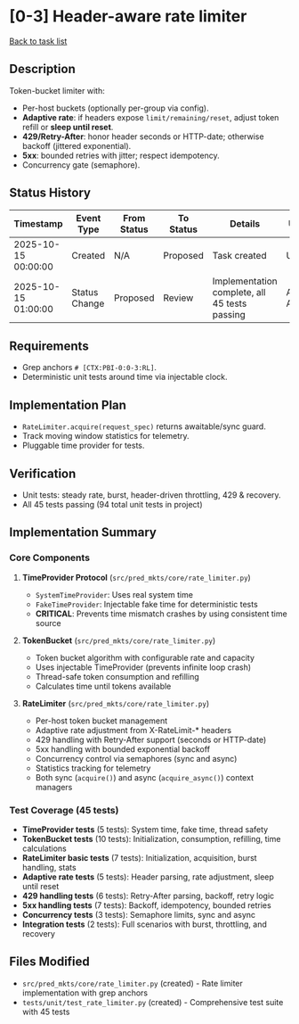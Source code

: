 # [0-3] Header-aware rate limiter
[Back to task list](../tasks.md)

## Description
Token-bucket limiter with:
- Per-host buckets (optionally per-group via config).
- **Adaptive rate**: if headers expose `limit/remaining/reset`, adjust token refill or **sleep until reset**.
- **429/Retry-After**: honor header seconds or HTTP-date; otherwise backoff (jittered exponential).
- **5xx**: bounded retries with jitter; respect idempotency.
- Concurrency gate (semaphore).

## Status History
| Timestamp | Event Type | From Status | To Status | Details | User |
|-----------|------------|-------------|-----------|---------|------|
| 2025-10-15 00:00:00 | Created | N/A | Proposed | Task created | User |
| 2025-10-15 01:00:00 | Status Change | Proposed | Review | Implementation complete, all 45 tests passing | AI Agent |

## Requirements
- Grep anchors `# [CTX:PBI-0:0-3:RL]`.
- Deterministic unit tests around time via injectable clock.

## Implementation Plan
- `RateLimiter.acquire(request_spec)` returns awaitable/sync guard.
- Track moving window statistics for telemetry.
- Pluggable time provider for tests.

## Verification
- Unit tests: steady rate, burst, header-driven throttling, 429 & recovery.
- All 45 tests passing (94 total unit tests in project)

## Implementation Summary

### Core Components
1. **TimeProvider Protocol** (`src/pred_mkts/core/rate_limiter.py`)
   - `SystemTimeProvider`: Uses real system time
   - `FakeTimeProvider`: Injectable fake time for deterministic tests
   - **CRITICAL**: Prevents time mismatch crashes by using consistent time source

2. **TokenBucket** (`src/pred_mkts/core/rate_limiter.py`)
   - Token bucket algorithm with configurable rate and capacity
   - Uses injectable TimeProvider (prevents infinite loop crash)
   - Thread-safe token consumption and refilling
   - Calculates time until tokens available

3. **RateLimiter** (`src/pred_mkts/core/rate_limiter.py`)
   - Per-host token bucket management
   - Adaptive rate adjustment from X-RateLimit-* headers
   - 429 handling with Retry-After support (seconds or HTTP-date)
   - 5xx handling with bounded exponential backoff
   - Concurrency control via semaphores (sync and async)
   - Statistics tracking for telemetry
   - Both sync (`acquire()`) and async (`acquire_async()`) context managers

### Test Coverage (45 tests)
- **TimeProvider tests** (5 tests): System time, fake time, thread safety
- **TokenBucket tests** (10 tests): Initialization, consumption, refilling, time calculations
- **RateLimiter basic tests** (7 tests): Initialization, acquisition, burst handling, stats
- **Adaptive rate tests** (5 tests): Header parsing, rate adjustment, sleep until reset
- **429 handling tests** (6 tests): Retry-After parsing, backoff, retry logic
- **5xx handling tests** (7 tests): Backoff, idempotency, bounded retries
- **Concurrency tests** (3 tests): Semaphore limits, sync and async
- **Integration tests** (2 tests): Full scenarios with burst, throttling, and recovery

## Files Modified
- `src/pred_mkts/core/rate_limiter.py` (created) - Rate limiter implementation with grep anchors
- `tests/unit/test_rate_limiter.py` (created) - Comprehensive test suite with 45 tests